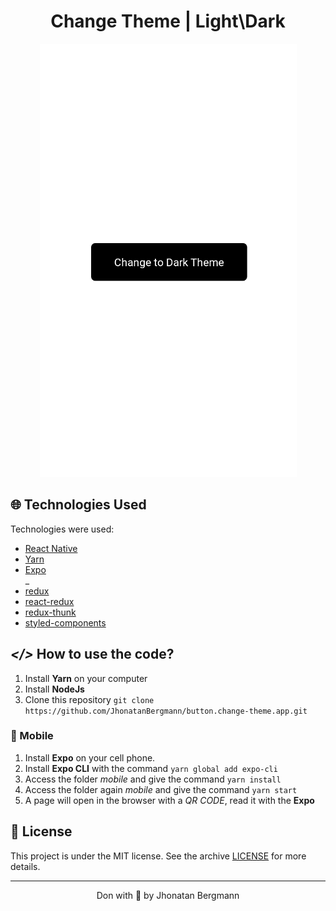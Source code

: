 <h1 align="center">
  Change Theme | Light\Dark
  <br>
</h1>

<p align="center">
  <img src="screenshot/gif.gif" alt="Demo" >
</p>

## 🌐 Technologies Used
Technologies were used:

- [React Native](https://reactnative.dev/)
- [Yarn](https://yarnpkg.com/)
- [Expo](https://expo.io/)
<br/>_
- [redux](https://redux.js.org/introduction/getting-started)
- [react-redux](https://react-redux.js.org/introduction/quick-start)
- [redux-thunk](https://www.npmjs.com/package/redux-thunk)
- [styled-components](https://styled-components.com/docs/basics)


## ***</>*** How to use the code?
1. Install **Yarn** on your computer
1. Install **NodeJs**
1. Clone this repository `git clone https://github.com/JhonatanBergmann/button.change-theme.app.git`

### 📱 Mobile
1. Install **Expo** on your cell phone.
1. Install **Expo CLI** with the command `yarn global add expo-cli`
1. Access the folder *mobile* and give the command `yarn install`
1. Access the folder again *mobile* and give the command `yarn start`
1. A page will open in the browser with a *QR CODE*, read it with the **Expo**

## 📝 License

This project is under the MIT license. See the archive [LICENSE](LICENSE) for more details.

---

<p align="center">
 Don with 💜 by Jhonatan Bergmann
</p>
